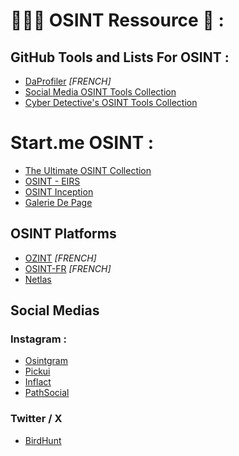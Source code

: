 # 🕵🏼‍♂️ OSINT Ressource 🔎 :

## GitHub Tools and Lists For OSINT : 

- [DaProfiler](https://github.com/daprofiler/DaProfiler) *[FRENCH]*
- [Social Media OSINT Tools Collection](https://github.com/osintambition/Social-Media-OSINT-Tools-Collection#github)
- [Cyber Detective's OSINT Tools Collection](https://github.com/cipher387/osint_stuff_tool_collection)


# Start.me OSINT :

- [The Ultimate OSINT Collection](https://github.com/osintambition/Social-Media-OSINT-Tools-Collection#github)
- [OSINT - EIRS](https://start.me/p/JDraa0/osint-eirs)
- [OSINT Inception](https://start.me/p/Pwy0X4/osint-inception?locale=fr)
- [Galerie De Page](https://start.me/pages/int/osint?locale=fr)


## OSINT Platforms

- [OZINT](https://ozint.eu) *[FRENCH]*
- [OSINT-FR](https://osintfr.com/fr/accueil/) *[FRENCH]*
- [Netlas](https://app.netlas.io)

## Social Medias
### Instagram : 

- [Osintgram](https://github.com/Datalux/Osintgram)
- [Pickui](https://www.picuki.com)
- [Inflact](https://inflact.com/profiles/instagram-viewer/)
- [PathSocial](https://www.pathsocial.com/fr/free-instagram-tools/web-viewer-for-instagram/)

### Twitter / X
- [BirdHunt](https://birdhunt.co)
